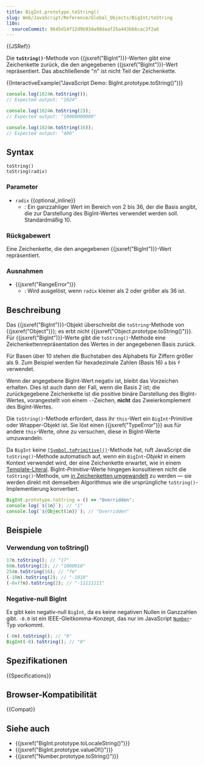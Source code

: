 ```yaml
---
title: BigInt.prototype.toString()
slug: Web/JavaScript/Reference/Global_Objects/BigInt/toString
l10n:
  sourceCommit: 9645d14f12d9b93da98daaf25a443bb6cac3f2a6
---
```


{{JSRef}}

Die **`toString()`**-Methode von {{jsxref("BigInt")}}-Werten gibt eine Zeichenkette zurück, die den angegebenen {{jsxref("BigInt")}}-Wert repräsentiert. Das abschließende "n" ist nicht Teil der Zeichenkette.

{{InteractiveExample("JavaScript Demo: BigInt.prototype.toString()")}}

```js interactive-example
console.log(1024n.toString());
// Expected output: "1024"

console.log(1024n.toString(2));
// Expected output: "10000000000"

console.log(1024n.toString(16));
// Expected output: "400"
```

## Syntax

```js-nolint
toString()
toString(radix)
```

### Parameter

- `radix` {{optional_inline}}
  - : Ein ganzzahliger Wert im Bereich von 2 bis 36, der die Basis angibt, die zur Darstellung des BigInt-Wertes verwendet werden soll. Standardmäßig 10.

### Rückgabewert

Eine Zeichenkette, die den angegebenen {{jsxref("BigInt")}}-Wert repräsentiert.

### Ausnahmen

- {{jsxref("RangeError")}}
  - : Wird ausgelöst, wenn `radix` kleiner als 2 oder größer als 36 ist.

## Beschreibung

Das {{jsxref("BigInt")}}-Objekt überschreibt die `toString`-Methode von {{jsxref("Object")}}; es erbt nicht {{jsxref("Object.prototype.toString()")}}. Für {{jsxref("BigInt")}}-Werte gibt die `toString()`-Methode eine Zeichenkettenrepräsentation des Wertes in der angegebenen Basis zurück.

Für Basen über 10 stehen die Buchstaben des Alphabets für Ziffern größer als 9. Zum Beispiel werden für hexadezimale Zahlen (Basis 16) `a` bis `f` verwendet.

Wenn der angegebene BigInt-Wert negativ ist, bleibt das Vorzeichen erhalten. Dies ist auch dann der Fall, wenn die Basis 2 ist; die zurückgegebene Zeichenkette ist die positive binäre Darstellung des BigInt-Wertes, vorangestellt von einem `-`-Zeichen, **nicht** das Zweierkomplement des BigInt-Wertes.

Die `toString()`-Methode erfordert, dass ihr `this`-Wert ein `BigInt`-Primitive oder Wrapper-Objekt ist. Sie löst einen {{jsxref("TypeError")}} aus für andere `this`-Werte, ohne zu versuchen, diese in BigInt-Werte umzuwandeln.

Da `BigInt` keine [`[Symbol.toPrimitive]()`](/de/docs/Web/JavaScript/Reference/Global_Objects/Symbol/toPrimitive)-Methode hat, ruft JavaScript die `toString()`-Methode automatisch auf, wenn ein `BigInt`-_Objekt_ in einem Kontext verwendet wird, der eine Zeichenkette erwartet, wie in einem [Template-Literal](/de/docs/Web/JavaScript/Reference/Template_literals). BigInt-_Primitive_-Werte hingegen konsultieren nicht die `toString()`-Methode, um [in Zeichenketten umgewandelt](/de/docs/Web/JavaScript/Reference/Global_Objects/String#string_coercion) zu werden — sie werden direkt mit demselben Algorithmus wie die ursprüngliche `toString()`-Implementierung konvertiert.

```js
BigInt.prototype.toString = () => "Overridden";
console.log(`${1n}`); // "1"
console.log(`${Object(1n)}`); // "Overridden"
```

## Beispiele

### Verwendung von toString()

```js
17n.toString(); // "17"
66n.toString(2); // "1000010"
254n.toString(16); // "fe"
(-10n).toString(2); // "-1010"
(-0xffn).toString(2); // "-11111111"
```

### Negative-null BigInt

Es gibt kein negativ-null `BigInt`, da es keine negativen Nullen in Ganzzahlen gibt. `-0.0` ist ein IEEE-Gleitkomma-Konzept, das nur im JavaScript [`Number`](/de/docs/Web/JavaScript/Guide/Data_structures#number_type)-Typ vorkommt.

```js
(-0n).toString(); // "0"
BigInt(-0).toString(); // "0"
```

## Spezifikationen

{{Specifications}}

## Browser-Kompatibilität

{{Compat}}

## Siehe auch

- {{jsxref("BigInt.prototype.toLocaleString()")}}
- {{jsxref("BigInt.prototype.valueOf()")}}
- {{jsxref("Number.prototype.toString()")}}
